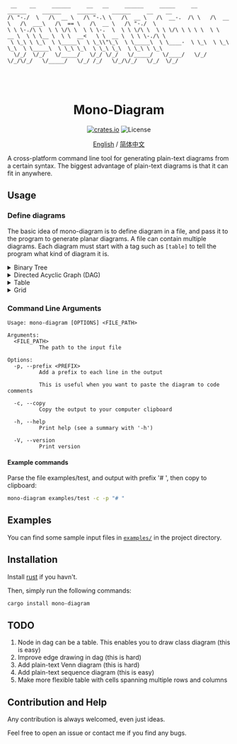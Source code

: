 <!-- README-en.md -->


```

 __    __     ______     __   __     ______     _____     __     ______     ______     ______     ______     __    __    
/\ "-./  \   /\  __ \   /\ "-.\ \   /\  __ \   /\  __-.  /\ \   /\  __ \   /\  ___\   /\  == \   /\  __ \   /\ "-./  \   
\ \ \-./\ \  \ \ \/\ \  \ \ \-.  \  \ \ \/\ \  \ \ \/\ \ \ \ \  \ \  __ \  \ \ \__ \  \ \  __<   \ \  __ \  \ \ \-./\ \  
 \ \_\ \ \_\  \ \_____\  \ \_\\"\_\  \ \_____\  \ \____-  \ \_\  \ \_\ \_\  \ \_____\  \ \_\ \_\  \ \_\ \_\  \ \_\ \ \_\ 
  \/_/  \/_/   \/_____/   \/_/ \/_/   \/_____/   \/____/   \/_/   \/_/\/_/   \/_____/   \/_/ /_/   \/_/\/_/   \/_/  \/_/ 
                                                                                                                         

```
<h1 align="center">
<br>
Mono-Diagram
<br>
</h1>

<p align="center">
<a href="https://crates.io/crates/mono-diagram"><img alt="crates.io" src="https://img.shields.io/crates/v/mono-diagram.svg"></a>
<a><img alt="License" src="https://img.shields.io/badge/License-MIT-blue.svg"></a>
</p>

<div align="center">

[English](./README.md) / [简体中文](./README-zh-CN.md) 

</div>

A cross-platform command line tool for generating plain-text diagrams from a certain syntax. The biggest advantage of plain-text diagrams is that it can fit in anywhere.

## Usage

### Define diagrams

 The basic idea of mono-diagram is to define diagram in a file, and pass it to the program to generate planar diagrams. A file can contain multiple diagrams. Each diagram must start with a tag such as `[table]` to tell the program what kind of diagram it is.

<details>
<summary> Binary Tree </summary>

Tag: `[binary_tree]`

Input file: 

```
[binary_tree]   // Specify diagram category
a->b,c          // Node 'a' has left child 'b' and right child 'c'
b->d,f          // Node name is just like variables
f->fa,fb
c->k,m
k->e,           // Node 'k' only has one left child
m->,x

a:2             // Assign values to node
b:0.42
c:9.5
f:-3
k:abc
m:2             // Different nodes can have same value
d:001
fa:451
fb:8.90
x:1.2
```

Output diagram:

```
            ___2___
        ___/       \___
     0.42             9.5
    _/   \_         _/   \_
  001     -3      abc      2
          / \     /         \
        451 8.90  e          1.2
```

</details>

<details>
<summary> Directed Acyclic Graph (DAG) </summary>

Tag: `[dag]`

Input file:

```
[dag]
a->b    // <NODE-NAME>-><NODE-NAME> represents an edge in the graph
a->c    // The graph cannot have cycles
b->d
c->f
c->g
a->f
d->da
d->db
g->gg
a->gg


a:Home Page     // Assign values
b:Main Section 1
c:Main Section 2
d:Subsection 1
f:Subsection 2
g:Subsection 3
da:Sub-sub
db:Sub-sub
gg:#page#
```

Output diagram: 

```
 ┌───────────────────────────────────────────────────┐
 │ Home Page                                         │
 └┬─────────────────┬──┬────────────────────────────┬┘
 ┌V───────────────┐ │ ┌V───────────────┐            │
 │ Main Section 1 │ │ │ Main Section 2 │            │
 └┬───────────────┘ │ └┬────────────┬──┘            │
 ┌V─────────────┐ ┌─V──V─────────┐ ┌V─────────────┐ │
 │ Subsection 1 │ │ Subsection 2 │ │ Subsection 3 │ │
 └┬───────────┬─┘ └──────────────┘ └┬─────────────┘ │
 ┌V────────┐ ┌V────────┐ ┌──────────V───────────────V┐
 │ Sub-sub │ │ Sub-sub │ │ #page#                    │
 └─────────┘ └─────────┘ └───────────────────────────┘

```

*Note: this dag graph is not stable, meaning you may get graph with different looking*

</details>

</details>

<details>
<summary> Table </summary>

Tag: `[table]`

Input file:

```
[table]     // Each column is seperated by '|' and each row is seperated by newline
Base Class Member|Public Inheritance|Protected Inheritance|Private Inheritance
Public|Public|Protected|Private
Protected|Protected|Protected|Private
Private|Hidden|Hidden|Hidden
```

Output diagram: 

```
+-------------------+--------------------+-----------------------+---------------------+
| Base Class Member | Public Inheritance | Protected Inheritance | Private Inheritance |
+-------------------+--------------------+-----------------------+---------------------+
| Public            | Public             | Protected             | Private             |
+-------------------+--------------------+-----------------------+---------------------+
| Protected         | Protected          | Protected             | Private             |
+-------------------+--------------------+-----------------------+---------------------+
| Private           | Hidden             | Hidden                | Hidden              |
+-------------------+--------------------+-----------------------+---------------------+
```

</details>

</details>

<details>
<summary> Grid </summary>

Tag: `[grid]`

Input file:

```
[grid] {10, 7}      // The grid has 10 colums and 7 rows

1,1:a 
6,2:l               // The cell at column 6, row 2 has content 'l'
3,3:j
10,5:m
2,7:k
```

Output diagram: 

```
+---+---+---+---+---+---+---+---+---+---+
| a |   |   |   |   |   |   |   |   |   |
+---+---+---+---+---+---+---+---+---+---+
|   |   |   |   |   | l |   |   |   |   |
+---+---+---+---+---+---+---+---+---+---+
|   |   | j |   |   |   |   |   |   |   |
+---+---+---+---+---+---+---+---+---+---+
|   |   |   |   |   |   |   |   |   |   |
+---+---+---+---+---+---+---+---+---+---+
|   |   |   |   |   |   |   |   |   | m |
+---+---+---+---+---+---+---+---+---+---+
|   |   |   |   |   |   |   |   |   |   |
+---+---+---+---+---+---+---+---+---+---+
|   | k |   |   |   |   |   |   |   |   |
+---+---+---+---+---+---+---+---+---+---+
```

</details>

### Command Line Arguments

```
Usage: mono-diagram [OPTIONS] <FILE_PATH>

Arguments:
  <FILE_PATH>
          The path to the input file

Options:
  -p, --prefix <PREFIX>
          Add a prefix to each line in the output

          This is useful when you want to paste the diagram to code comments

  -c, --copy
          Copy the output to your computer clipboard

  -h, --help
          Print help (see a summary with '-h')

  -V, --version
          Print version
```

#### Example commands

Parse the file examples/test, and output with prefix '# ', then copy to clipboard: 

```bash
mono-diagram examples/test -c -p "# " 
```

## Examples

You can find some sample input files in [`examples/`](./examples/) in the project directory.

## Installation

Install [rust](https://www.rust-lang.org/tools/install) if you havn't.

Then, simply run the following commands:

~~~bash
cargo install mono-diagram
~~~

## TODO

1. Node in dag can be a table. This enables you to draw class diagram (this is easy)
2. Improve edge drawing in dag (this is hard)
3. Add plain-text Venn diagram (this is hard)
4. Add plain-text sequence diagram (this is easy)
5. Make more flexible table with cells spanning multiple rows and columns

## Contribution and Help

Any contribution is always welcomed, even just ideas.

Feel free to open an issue or contact me if you find any bugs.

